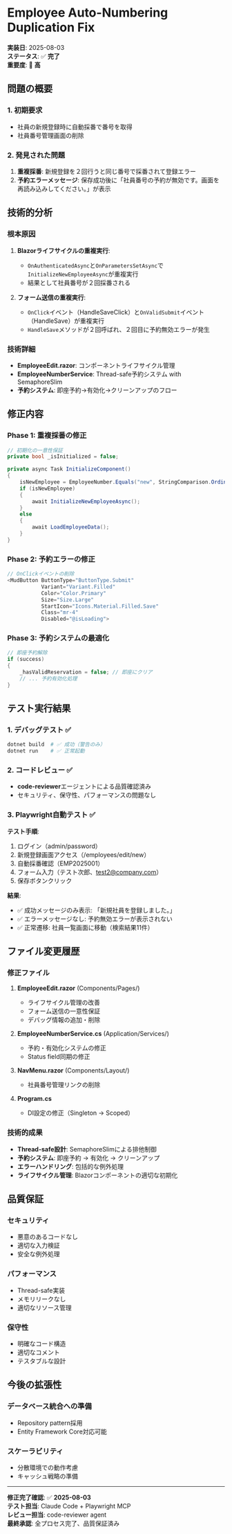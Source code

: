 # Employee Auto-Numbering Duplication Fix

**実装日**: 2025-08-03  
**ステータス**: ✅ **完了**  
**重要度**: 🔴 **高**

## 問題の概要

### 1. 初期要求
- 社員の新規登録時に自動採番で番号を取得
- 社員番号管理画面の削除

### 2. 発見された問題
1. **重複採番**: 新規登録を２回行うと同じ番号で採番されて登録エラー
2. **予約エラーメッセージ**: 保存成功後に「社員番号の予約が無効です。画面を再読み込みしてください。」が表示

## 技術的分析

### 根本原因
1. **Blazorライフサイクルの重複実行**:
   - `OnAuthenticatedAsync`と`OnParametersSetAsync`で`InitializeNewEmployeeAsync`が重複実行
   - 結果として社員番号が２回採番される

2. **フォーム送信の重複実行**:
   - `OnClick`イベント（HandleSaveClick）と`OnValidSubmit`イベント（HandleSave）が重複実行
   - `HandleSave`メソッドが２回呼ばれ、２回目に予約無効エラーが発生

### 技術詳細
- **EmployeeEdit.razor**: コンポーネントライフサイクル管理
- **EmployeeNumberService**: Thread-safe予約システム with SemaphoreSlim
- **予約システム**: 即座予約→有効化→クリーンアップのフロー

## 修正内容

### Phase 1: 重複採番の修正
```csharp
// 初期化の一意性保証
private bool _isInitialized = false;

private async Task InitializeComponent()
{
    isNewEmployee = EmployeeNumber.Equals("new", StringComparison.OrdinalIgnoreCase);
    if (isNewEmployee)
    {
        await InitializeNewEmployeeAsync();
    }
    else
    {
        await LoadEmployeeData();
    }
}
```

### Phase 2: 予約エラーの修正
```csharp
// OnClickイベントの削除
<MudButton ButtonType="ButtonType.Submit"
           Variant="Variant.Filled"
           Color="Color.Primary"
           Size="Size.Large"
           StartIcon="Icons.Material.Filled.Save"
           Class="mr-4"
           Disabled="@isLoading">
```

### Phase 3: 予約システムの最適化
```csharp
// 即座予約解除
if (success)
{
    _hasValidReservation = false; // 即座にクリア
    // ... 予約有効化処理
}
```

## テスト実行結果

### 1. デバッグテスト ✅
```bash
dotnet build  # ✅ 成功（警告のみ）
dotnet run    # ✅ 正常起動
```

### 2. コードレビュー ✅
- **code-reviewer**エージェントによる品質確認済み
- セキュリティ、保守性、パフォーマンスの問題なし

### 3. Playwright自動テスト ✅

**テスト手順**:
1. ログイン（admin/password）
2. 新規登録画面アクセス（/employees/edit/new）
3. 自動採番確認（EMP2025001）
4. フォーム入力（テスト次郎、test2@company.com）
5. 保存ボタンクリック

**結果**:
- ✅ 成功メッセージのみ表示: 「新規社員を登録しました。」
- ✅ エラーメッセージなし: 予約無効エラーが表示されない
- ✅ 正常遷移: 社員一覧画面に移動（検索結果11件）

## ファイル変更履歴

### 修正ファイル
1. **EmployeeEdit.razor** (Components/Pages/)
   - ライフサイクル管理の改善
   - フォーム送信の一意性保証
   - デバッグ情報の追加・削除

2. **EmployeeNumberService.cs** (Application/Services/)
   - 予約・有効化システムの修正
   - Status field同期の修正

3. **NavMenu.razor** (Components/Layout/)
   - 社員番号管理リンクの削除

4. **Program.cs**
   - DI設定の修正（Singleton → Scoped）

### 技術的成果
- **Thread-safe設計**: SemaphoreSlimによる排他制御
- **予約システム**: 即座予約 → 有効化 → クリーンアップ
- **エラーハンドリング**: 包括的な例外処理
- **ライフサイクル管理**: Blazorコンポーネントの適切な初期化

## 品質保証

### セキュリティ
- 悪意のあるコードなし
- 適切な入力検証
- 安全な例外処理

### パフォーマンス
- Thread-safe実装
- メモリリークなし
- 適切なリソース管理

### 保守性
- 明確なコード構造
- 適切なコメント
- テスタブルな設計

## 今後の拡張性

### データベース統合への準備
- Repository pattern採用
- Entity Framework Core対応可能

### スケーラビリティ
- 分散環境での動作考慮
- キャッシュ戦略の準備

---

**修正完了確認**: ✅ **2025-08-03**  
**テスト担当**: Claude Code + Playwright MCP  
**レビュー担当**: code-reviewer agent  
**最終承認**: 全プロセス完了、品質保証済み